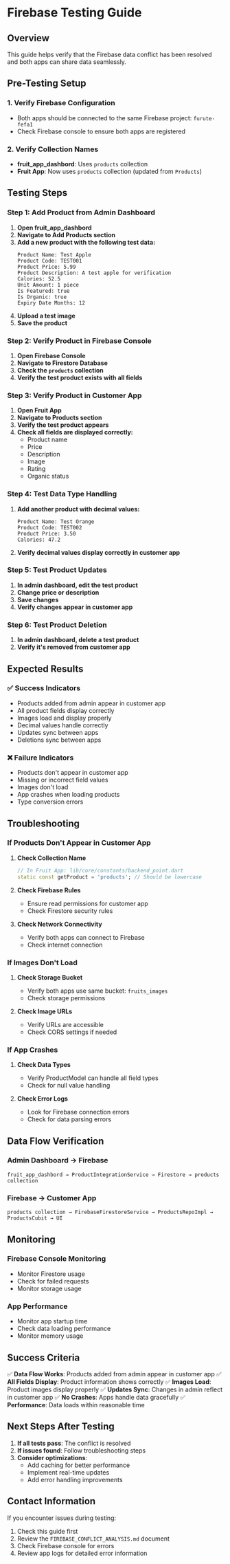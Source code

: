 # Firebase Testing Guide

## Overview
This guide helps verify that the Firebase data conflict has been resolved and both apps can share data seamlessly.

## Pre-Testing Setup

### 1. Verify Firebase Configuration
- Both apps should be connected to the same Firebase project: `furute-fefa1`
- Check Firebase console to ensure both apps are registered

### 2. Verify Collection Names
- **fruit_app_dashbord**: Uses `products` collection
- **Fruit App**: Now uses `products` collection (updated from `Products`)

## Testing Steps

### Step 1: Add Product from Admin Dashboard

1. **Open fruit_app_dashbord**
2. **Navigate to Add Products section**
3. **Add a new product with the following test data:**
   ```
   Product Name: Test Apple
   Product Code: TEST001
   Product Price: 5.99
   Product Description: A test apple for verification
   Calories: 52.5
   Unit Amount: 1 piece
   Is Featured: true
   Is Organic: true
   Expiry Date Months: 12
   ```
4. **Upload a test image**
5. **Save the product**

### Step 2: Verify Product in Firebase Console

1. **Open Firebase Console**
2. **Navigate to Firestore Database**
3. **Check the `products` collection**
4. **Verify the test product exists with all fields**

### Step 3: Verify Product in Customer App

1. **Open Fruit App**
2. **Navigate to Products section**
3. **Verify the test product appears**
4. **Check all fields are displayed correctly:**
   - Product name
   - Price
   - Description
   - Image
   - Rating
   - Organic status

### Step 4: Test Data Type Handling

1. **Add another product with decimal values:**
   ```
   Product Name: Test Orange
   Product Code: TEST002
   Product Price: 3.50
   Calories: 47.2
   ```
2. **Verify decimal values display correctly in customer app**

### Step 5: Test Product Updates

1. **In admin dashboard, edit the test product**
2. **Change price or description**
3. **Save changes**
4. **Verify changes appear in customer app**

### Step 6: Test Product Deletion

1. **In admin dashboard, delete a test product**
2. **Verify it's removed from customer app**

## Expected Results

### ✅ Success Indicators
- Products added from admin appear in customer app
- All product fields display correctly
- Images load and display properly
- Decimal values handle correctly
- Updates sync between apps
- Deletions sync between apps

### ❌ Failure Indicators
- Products don't appear in customer app
- Missing or incorrect field values
- Images don't load
- App crashes when loading products
- Type conversion errors

## Troubleshooting

### If Products Don't Appear in Customer App

1. **Check Collection Name**
   ```dart
   // In Fruit App: lib/core/constants/backend_point.dart
   static const getProduct = 'products'; // Should be lowercase
   ```

2. **Check Firebase Rules**
   - Ensure read permissions for customer app
   - Check Firestore security rules

3. **Check Network Connectivity**
   - Verify both apps can connect to Firebase
   - Check internet connection

### If Images Don't Load

1. **Check Storage Bucket**
   - Verify both apps use same bucket: `fruits_images`
   - Check storage permissions

2. **Check Image URLs**
   - Verify URLs are accessible
   - Check CORS settings if needed

### If App Crashes

1. **Check Data Types**
   - Verify ProductModel can handle all field types
   - Check for null value handling

2. **Check Error Logs**
   - Look for Firebase connection errors
   - Check for data parsing errors

## Data Flow Verification

### Admin Dashboard → Firebase
```
fruit_app_dashbord → ProductIntegrationService → Firestore → products collection
```

### Firebase → Customer App
```
products collection → FirebaseFirestoreService → ProductsRepoImpl → ProductsCubit → UI
```

## Monitoring

### Firebase Console Monitoring
- Monitor Firestore usage
- Check for failed requests
- Monitor storage usage

### App Performance
- Monitor app startup time
- Check data loading performance
- Monitor memory usage

## Success Criteria

✅ **Data Flow Works**: Products added from admin appear in customer app
✅ **All Fields Display**: Product information shows correctly
✅ **Images Load**: Product images display properly
✅ **Updates Sync**: Changes in admin reflect in customer app
✅ **No Crashes**: Apps handle data gracefully
✅ **Performance**: Data loads within reasonable time

## Next Steps After Testing

1. **If all tests pass**: The conflict is resolved
2. **If issues found**: Follow troubleshooting steps
3. **Consider optimizations**: 
   - Add caching for better performance
   - Implement real-time updates
   - Add error handling improvements

## Contact Information

If you encounter issues during testing:
1. Check this guide first
2. Review the `FIREBASE_CONFLICT_ANALYSIS.md` document
3. Check Firebase console for errors
4. Review app logs for detailed error information 